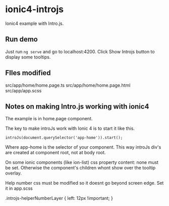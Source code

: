 # ionic4-introjs
Ionic4 example with Intro.js.

## Run demo

Just run `ng serve` and go to localhost:4200. Click Show Introjs button to display some tooltips.

## FIles modified 
src/app/home/home.page.ts
src/app/home/home.page.html
src/app/app.scss

## Notes on making Intro.js working with ionic4
The example is in home.page component.

The key to make introJs work with Ionic 4 is to start it like this.

 `introJs(document.querySelector('app-home')).start();`

Where app-home is the selector of your component. This way introJs div's are created at component root, not at body root.

On some ionic components (like ion-list) css property content: none must be set. Otherwise the component's children whont show over the tooltip overlay.

Help number css must be modified so it doesnt go beyond screen edge. Set it in app.scss

.introjs-helperNumberLayer {
        left: 12px !important; 
}

